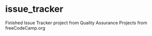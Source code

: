 # issue_tracker
Finished Issue Tracker project from Quality Assurance Projects from freeCodeCamp.org
